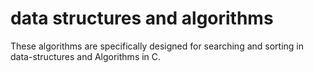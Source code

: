 # data structures and algorithms
 These algorithms are specifically designed for searching and sorting in data-structures and Algorithms in C.
